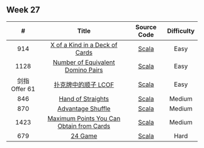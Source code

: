 ## Week 27


| # | Title | Source Code | Difficulty |
|:---:|:---:|:---:|:---:|
| 914 | [X of a Kind in a Deck of Cards](https://leetcode-cn.com/problems/x-of-a-kind-in-a-deck-of-cards/) | [Scala](https://github.com/Somainer/stca-weekly-challenge/tree/master/week27/950-x-of-a-kind-in-a-deck-of-cards/hasGroupsSizeX.scala) | Easy |
| 1128 | [Number of Equivalent Domino Pairs](https://leetcode-cn.com/problems/number-of-equivalent-domino-pairs/) | [Scala](https://github.com/Somainer/stca-weekly-challenge/tree/master/week27/1227-number-of-equivalent-domino-pairs/numEquivDominoPairs.scala) | Easy |
| 剑指 Offer 61 | [扑克牌中的顺子  LCOF](https://leetcode-cn.com/problems/bu-ke-pai-zhong-de-shun-zi-lcof/) | [Scala](https://github.com/Somainer/stca-weekly-challenge/tree/master/week27/100341-bu-ke-pai-zhong-de-shun-zi-lcof/isStraight.scala) | Easy |
| 846 | [Hand of Straights](https://leetcode-cn.com/problems/hand-of-straights/) | [Scala](https://github.com/Somainer/stca-weekly-challenge/tree/master/week27/876-hand-of-straights/isNStraightHand.scala) | Medium |
| 870 | [Advantage Shuffle](https://leetcode-cn.com/problems/advantage-shuffle/) | [Scala](https://github.com/Somainer/stca-weekly-challenge/tree/master/week27/901-advantage-shuffle/advantageCount.scala) | Medium |
| 1423 | [Maximum Points You Can Obtain from Cards](https://leetcode-cn.com/problems/maximum-points-you-can-obtain-from-cards/) | [Scala](https://github.com/Somainer/stca-weekly-challenge/tree/master/week27/1538-maximum-points-you-can-obtain-from-cards/maxScore.scala) | Medium |
| 679 | [24 Game](https://leetcode-cn.com/problems/24-game/) | [Scala](https://github.com/Somainer/stca-weekly-challenge/tree/master/week27/679-24-game/judgePoint24.scala) | Hard |
